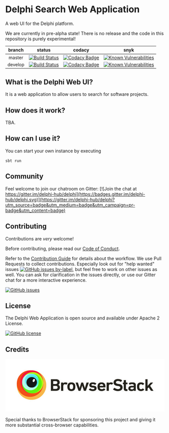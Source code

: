 # Delphi Search Web Application

A web UI for the Delphi platform.

We are currently in pre-alpha state! There is no release and the code in
this repository is purely experimental!

|branch | status | codacy | snyk |
| :---: | :---: | :---: | :---: |  
| master | [![Build Status](https://travis-ci.org/delphi-hub/delphi-webapp.svg?branch=master)](https://travis-ci.org/delphi-hub/delphi-webapp) | [![Codacy Badge](https://api.codacy.com/project/badge/Grade/028514482122477da65ce35ef69853fc)](https://www.codacy.com/project/delphi-hub/delphi-webapp/dashboard?utm_source=github.com&amp;utm_medium=referral&amp;utm_content=delphi-hub/delphi-webapp&amp;utm_campaign=Badge_Grade_Dashboard)| [![Known Vulnerabilities](https://snyk.io/test/github/delphi-hub/delphi-webapp/badge.svg?targetFile=build.sbt)](https://snyk.io/test/github/delphi-hub/delphi-webapp/?targetFile=build.sbt) |
| develop | [![Build Status](https://travis-ci.org/delphi-hub/delphi-webapp.svg?branch=develop)](https://travis-ci.org/delphi-hub/delphi-webapp) | [![Codacy Badge](https://api.codacy.com/project/badge/Grade/028514482122477da65ce35ef69853fc?branch=develop)](https://www.codacy.com/project/delphi-hub/delphi-webapp/dashboard?branch=develop&amp;utm_source=github.com&amp;utm_medium=referral&amp;utm_content=delphi-hub/delphi-webapp&amp;utm_campaign=Badge_Grade_Dashboard) | [![Known Vulnerabilities](https://snyk.io/test/github/delphi-hub/delphi-webapp/develop/badge.svg?targetFile=build.sbt)](https://snyk.io/test/github/delphi-hub/delphi-webapp/develop/?targetFile=build.sbt) |

## What is the Delphi Web UI?

It is a web application to allow users to search for software projects.

## How does it work?

TBA.

## How can I use it?

You can start your own instance by executing
```
sbt run
```

## Community

Feel welcome to join our chatroom on Gitter: [![Join the chat at https://gitter.im/delphi-hub/delphi](https://badges.gitter.im/delphi-hub/delphi.svg)](https://gitter.im/delphi-hub/delphi?utm_source=badge&utm_medium=badge&utm_campaign=pr-badge&utm_content=badge)

## Contributing

Contributions are *very* welcome!

Before contributing, please read our [Code of Conduct](CODE_OF_CONDUCT.md).

Refer to the [Contribution Guide](CONTRIBUTING.md) for details about the workflow.
We use Pull Requests to collect contributions. Especially look out for "help wanted" issues
[![GitHub issues by-label](https://img.shields.io/github/issues/delphi-hub/delphi-webapp/help%20wanted.svg)](https://github.com/delphi-hub/delphi-webapp/issues?q=is%3Aopen+is%3Aissue+label%3A%22help+wanted%22),
but feel free to work on other issues as well.
You can ask for clarification in the issues directly, or use our Gitter
chat for a more interactive experience.

[![GitHub issues](https://img.shields.io/github/issues/delphi-hub/delphi-webapp.svg)](https://github.com/delphi-hub/delphi-management/issues)


## License

The Delphi Web Application is open source and available under Apache 2 License.

[![GitHub license](https://img.shields.io/github/license/delphi-hub/delphi-webapp.svg)](https://github.com/delphi-hub/delphi-webapp/blob/master/LICENSE)

## Credits

[![](public/images/browserstack.jpg)](http://www.browserstack.com "BrowserStack")

Special thanks to BrowserStack for sponsoring this project and giving it more substantial cross-browser capabilities.
